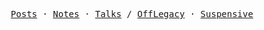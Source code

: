 <p align="center">
  <samp>
    <a href="https://www.gwansik.dev/posts">Posts</a> ·
    <a href="https://www.gwansik.dev/notes">Notes</a> ·
    <a href="https://www.gwansik.dev/talks">Talks</a> /
    <a href="https://www.offlegacy.org">OffLegacy</a> ·
    <a href="https://suspensive.org">Suspensive</a>
  </samp>
</p>
